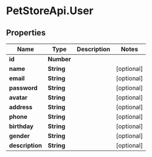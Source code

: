 # PetStoreApi.User

## Properties

Name | Type | Description | Notes
------------ | ------------- | ------------- | -------------
**id** | **Number** |  | 
**name** | **String** |  | [optional] 
**email** | **String** |  | [optional] 
**password** | **String** |  | [optional] 
**avatar** | **String** |  | [optional] 
**address** | **String** |  | [optional] 
**phone** | **String** |  | [optional] 
**birthday** | **String** |  | [optional] 
**gender** | **String** |  | [optional] 
**description** | **String** |  | [optional] 


